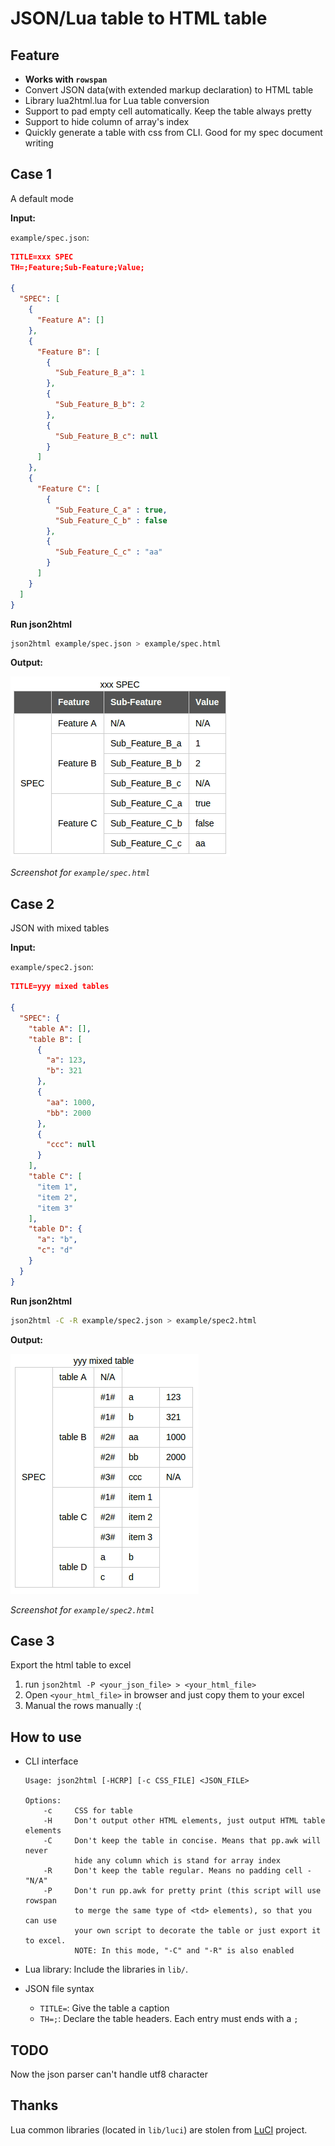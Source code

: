 # JSON/Lua table to HTML table

## Feature
- **Works with `rowspan`**
- Convert JSON data(with extended markup declaration) to HTML table
- Library lua2html.lua for Lua table conversion
- Support to pad empty cell automatically. Keep the table always pretty
- Support to hide column of array's index
- Quickly generate a table with css from CLI. Good for my spec document writing

## Case 1
A default mode

**Input:**

`example/spec.json`:

```json
TITLE=xxx SPEC
TH=;Feature;Sub-Feature;Value;

{
  "SPEC": [
    {
      "Feature A": []
    },
    {
      "Feature B": [
        {
          "Sub_Feature_B_a": 1
        },
        {
          "Sub_Feature_B_b": 2
        },
        {
          "Sub_Feature_B_c": null
        }
      ]
    },
    {
      "Feature C": [
        {
          "Sub_Feature_C_a" : true,
          "Sub_Feature_C_b" : false
        },
        {
          "Sub_Feature_C_c" : "aa"
        }
      ]
    }
  ]
}
```

**Run json2html**

```sh
json2html example/spec.json > example/spec.html
```

**Output:**

![output](example/spec.png)

*Screenshot for `example/spec.html`*

## Case 2
JSON with mixed tables

**Input:**

`example/spec2.json`:

```json
TITLE=yyy mixed tables

{
  "SPEC": {
    "table A": [],
    "table B": [
      {
        "a": 123,
        "b": 321
      },
      {
        "aa": 1000,
        "bb": 2000
      },
      {
        "ccc": null
      }
    ],
    "table C": [
      "item 1",
      "item 2",
      "item 3"
    ],
    "table D": {
      "a": "b",
      "c": "d"
    }
  }
}
```

**Run json2html**

```sh
json2html -C -R example/spec2.json > example/spec2.html
```

**Output:**

![output](example/spec2.png)

*Screenshot for `example/spec2.html`*

## Case 3
Export the html table to excel

1. run ``json2html -P <your_json_file> > <your_html_file>``
2. Open `<your_html_file>` in browser and just copy them to your excel
3. Manual the rows manually :(

## How to use
- CLI interface

	```
	Usage: json2html [-HCRP] [-c CSS_FILE] <JSON_FILE>

	Options:
		-c     CSS for table
		-H     Don't output other HTML elements, just output HTML table elements
		-C     Don't keep the table in concise. Means that pp.awk will never
			   hide any column which is stand for array index
		-R     Don't keep the table regular. Means no padding cell - "N/A"
		-P     Don't run pp.awk for pretty print (this script will use rowspan
			   to merge the same type of <td> elements), so that you can use
			   your own script to decorate the table or just export it to excel.
			   NOTE: In this mode, "-C" and "-R" is also enabled
	```

- Lua library: Include the libraries in `lib/`.

- JSON file syntax
	* `TITLE=`: Give the table a caption
	* `TH=;`: Declare the table headers. Each entry must ends with a `;`

## TODO
Now the json parser can't handle utf8 character

## Thanks
Lua common libraries (located in `lib/luci`) are stolen from [LuCI](http://luci.subsignal.org/) project.
